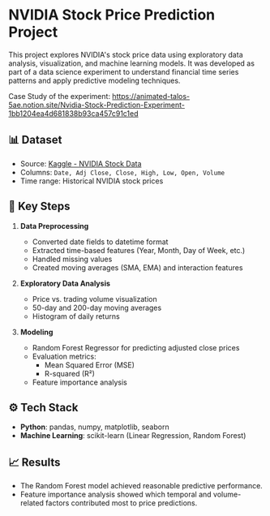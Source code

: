 # NVIDIA Stock Price Prediction Project

This project explores NVIDIA's stock price data using exploratory data analysis, visualization, and machine learning models. It was developed as part of a data science experiment to understand financial time series patterns and apply predictive modeling techniques.

Case Study of the experiment: https://animated-talos-5ae.notion.site/Nvidia-Stock-Prediction-Experiment-1bb1204ea4d681838b93ca457c91c1ed

## 📊 Dataset
- Source: [Kaggle - NVIDIA Stock Data](https://www.kaggle.com/datasets/muhammaddawood42/nvidia-stock-data)  
- Columns: `Date, Adj Close, Close, High, Low, Open, Volume`  
- Time range: Historical NVIDIA stock prices  

## 🔎 Key Steps
1. **Data Preprocessing**
   - Converted date fields to datetime format
   - Extracted time-based features (Year, Month, Day of Week, etc.)
   - Handled missing values
   - Created moving averages (SMA, EMA) and interaction features  

2. **Exploratory Data Analysis**
   - Price vs. trading volume visualization
   - 50-day and 200-day moving averages
   - Histogram of daily returns

3. **Modeling**
   - Random Forest Regressor for predicting adjusted close prices
   - Evaluation metrics:
     - Mean Squared Error (MSE)
     - R-squared (R²)
   - Feature importance analysis  

## ⚙️ Tech Stack
- **Python**: pandas, numpy, matplotlib, seaborn  
- **Machine Learning**: scikit-learn (Linear Regression, Random Forest)  

## 📈 Results
- The Random Forest model achieved reasonable predictive performance.  
- Feature importance analysis showed which temporal and volume-related factors contributed most to price predictions.  
